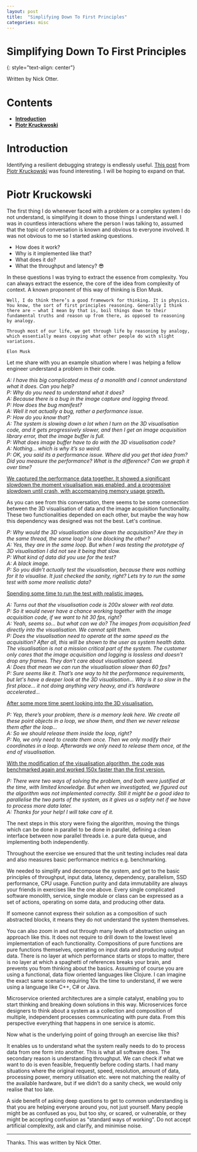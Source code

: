 ```yaml
---
layout: post
title:  "Simplifying Down To First Principles"
categories: misc
---
```


# Simplifying Down To First Principles
{: style="text-align: center"}

Written by Nick Otter.

# Contents 

- [**Introduction**](#introduction)<br>
- [**Piotr Kruckwoski**](#piotr-kruckowski)<br>

# Introduction

Identifying a resilient debugging strategy is endlessly useful. [This post](https://www.linkedin.com/pulse/simplify-down-first-principles-piotr-kruczkowski-/?trackingId=yT%2FvPodOT%2F2K88mMHkGhJA%3D%3D) from [Piotr Kruckowski](https://www.linkedin.com/in/piotr-kruczkowski/?lipi=urn%3Ali%3Apage%3Ad_flagship3_pulse_read%3B1a3smCl9Qv6%2Ftp3RkOmkTg%3D%3D) was found interesting. I will be hoping to expand on that. 

# Piotr Kruckowski

The first thing I do whenever faced with a problem or a complex system I do not understand, is simplifying it down to those things I understand well. I was in countless interactions where the person I was talking to, assumed that the topic of conversation is known and obvious to everyone involved. It was not obvious to me so I started asking questions.

* How does it work?
* Why is it implemented like that?
* What does it do?
* What the throughput and latency? 😎

In these questions I was trying to extract the essence from complexity. You can always extract the essence, the core of the idea from complexity of context. A known proponent of this way of thinking is Elon Musk.

~~~~
Well, I do think there’s a good framework for thinking. It is physics. You know, the sort of first principles reasoning. Generally I think there are — what I mean by that is, boil things down to their fundamental truths and reason up from there, as opposed to reasoning by analogy.
~~~~
~~~~
Through most of our life, we get through life by reasoning by analogy, which essentially means copying what other people do with slight variations.
~~~~
~~~~
Elon Musk
~~~~

Let me share with you an example situation where I was helping a fellow engineer understand a problem in their code.

*A: I have this big complicated mess of a monolith and I cannot understand what it does. Can you help?<br>
P: Why do you need to understand what it does?<br>
A: Because there is a bug in the image capture and logging thread.<br>
P: How does the bug manifest?<br>
A: Well it not actually a bug, rather a performance issue.<br>
P: How do you know that?<br>
A: The system is slowing down a lot when I turn on the 3D visualisation code, and it gets progressively slower, and then I get an image acquisition library error, that the image buffer is full.<br>
P: What does image buffer have to do with the 3D visualisation code?<br>
A: Nothing… which is why it’s so weird.<br>
P: OK, you said its a performance issue. Where did you get that idea from? Did you measure the performance? What is the difference? Can we graph it over time?*<br>

<u>We captured the performance data together. It showed a significant slowdown the moment visualisation was enabled, and a progressive slowdown until crash, with accompanying memory usage growth.</u>

As you can see from this conversation, there seems to be some connection between the 3D visualisation of data and the image acquisition functionality. These two functionalities depended on each other, but maybe the way how this dependency was designed was not the best. Let's continue.


*P: Why would the 3D visualisation slow down the acquisition? Are they in the same thread, the same loop? Is one blocking the other?<br>
A: Yes, they are in the same loop. But when I was testing the prototype of 3D visualisation I did not see it being that slow.<br>
P: What kind of data did you use for the test?<br>
A: A black image.<br>
P: So you didn’t actually test the visualisation, because there was nothing for it to visualise. It just checked the sanity, right? Lets try to run the same test with some more realistic data?*<br>

<u>Spending some time to run the test with realistic images.</u>

*A: Turns out that the visualisation code is 200x slower with real data.<br>
P: So it would never have a chance working together with the image acquisition code, if we want to hit 30 fps, right?<br>
A: Yeah, seems so… but what can we do? The images from acquisition feed directly into the visualisation. We cannot split them.<br>
P: Does the visualisation need to operate at the same speed as the acquisition? After all, this will be shown to the user as system health data. The visualisation is not a mission critical part of the system. The customer only cares that the image acquisition and logging is lossless and doesn’t drop any frames. They don’t care about visualisation speed.<br>
A: Does that mean we can run the visualisation slower than 60 fps?<br>
P: Sure seems like it. That’s one way to hit the performance requirements, but let's have a deeper look at the 3D visualisation… Why is it so slow in the first place… it not doing anything very heavy, and it’s hardware accelerated…*<br>

<u>After some more time spent looking into the 3D visualisation.</u>

*P: Yep, there’s your problem, there is a memory leak here. We create all these point objects in a loop, we show them, and then we never release them after the loop…<br>
A: So we should release them inside the loop, right?<br>
P: No, we only need to create them once. Then we only modify their coordinates in a loop. Afterwards we only need to release them once, at the end of visualisation.*<br>

<u>With the modification of the visualisation algorithm, the code was benchmarked again and worked 150x faster than the first version.</u>

*P: There were two ways of solving the problem, and both were justified at the time, with limited knowledge. But when we investigated, we figured out the algorithm was not implemented correctly. Still it might be a good idea to parallelise the two parts of the system, as it gives us a safety net if we have to process more data later.<br>
A: Thanks for your help! I will take care of it.*

The next steps in this story were fixing the algorithm, moving the things which can be done in parallel to be done in parallel, defining a clean interface between now parallel threads i.e. a pure data queue, and implementing both independently. 

Throughout the exercise we ensured that the unit testing includes real data and also measures basic performance metrics e.g. benchmarking.

We needed to simplify and decompose the system, and get to the basic principles of throughput, input data, latency, dependency, parallelism, SSD performance, CPU usage.
Function purity and data immutability are always your friends in exercises like the one above. Every single complicated software monolith, service, single module or class can be expressed as a set of actions, operating on some data, and producing other data.

If someone cannot express their solution as a composition of such abstracted blocks, it means they do not understand the system themselves.

You can also zoom in and out through many levels of abstraction using an approach like this. It does not require to drill down to the lowest level implementation of each functionality. Compositions of pure functions are pure functions themselves, operating on input data and producing output data. There is no layer at which performance starts or stops to matter, there is no layer at which a spaghetti of references breaks your brain, and prevents you from thinking about the basics. Assuming of course you are using a functional, data flow oriented languages like Clojure. I can imagine the exact same scenario requiring 10x the time to understand, if we were using a language like C++, C# or Java.

Microservice oriented architectures are a simple catalyst, enabling you to start thinking and breaking down solutions in this way. Microservices force designers to think about a system as a collection and composition of multiple, independent processes communicating with pure data. From this perspective everything that happens in one service is atomic. 

Now what is the underlying point of going through an exercise like this? 

It enables us to understand what the system really needs to do to process data from one form into another. This is what all software does. The secondary reason is understanding throughput. We can check if what we want to do is even feasible, frequently before coding starts. I had many situations where the original request, speed, resolution, amount of data, processing power, memory utilisation etc. were not matching the reality of the available hardware, but if we didn’t do a sanity check, we would only realise that too late.

A side benefit of asking deep questions to get to common understanding is that you are helping everyone around you, not just yourself. Many people might be as confused as you, but too shy, or scared, or vulnerable, or they might be accepting confusion as "standard ways of working". Do not accept artificial complexity, ask and clarify, and minimise noise.

---

Thanks. This was written by Nick Otter.
